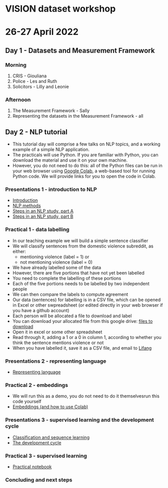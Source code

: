 # VISION dataset workshop
# 26-27 April 2022

## Day 1 - Datasets and Measurement Framework

### Morning

1. CRIS - Giouliana
2. Police - Les and Ruth
3. Solicitors - Lilly and Leonie

### Afternoon

1. The Measurement Framework - Sally
2. Representing the datasets in the Measurement Framework - all


## Day 2 - NLP tutorial

- This tutorial day will comprise a few talks on NLP topics, and a working example of a simple NLP application.
- The practicals will use Python. If you are familiar with Python, you can download the material and use it on your own machine.
- However, you do not need to do this: all of the Python files can be run in your web browser using [Google Colab](https://colab.research.google.com/), a web-based tool for running Python code. We will provide links for you to open the code in Colab.

### Presentations 1 - introduction to NLP

- [Introduction](./presentations/01-nlp-intro.pdf)
- [NLP methods](./presentations/02-nlp-methods.pdf)
- [Steps in an NLP study, part A](./presentations/03-steps-in-an-nlp-study-A.pdf)
- [Steps in an NLP study, part B](./presentations/04-steps-in-an-nlp-study-B.pdf)


### Practical 1 - data labelling

- In our teaching example we will build a simple sentence classifier
- We will classify sentences from the domestic violence subreddit, as either:
    - mentioning violence (label = 1) or
    - not mentioning violence (label = 0)
- We have already labelled some of the data
- However, there are five portions that have not yet been labelled
- You need to complete the labelling of these portions
- Each of the five portions needs to be labelled by two independent people
- We can then compare the labels to compute agreement
- Our data (sentences) for labelling is in a CSV file, which can be opened in Excel or other swpreadsheet (or edited directly in your web browser if you have a github account)
- Each person will be allocated a file to download and label
- You can download your allocated file from this google drive: [files to download](XXX)
- Open it in excel or some other spreadsheet
- Read through it, adding a 1 or a 0 in column 1, according to whether you think the sentence mentions violence or not
- When you have labelled it, save it as a CSV file, and email to [Lifang](mailto:lifang.li@kcl.ac.uk)


### Presentations 2 - representing language

- [Representing language](./presentations/05-nlp-representation.pdf)

### Practical 2 - embeddings

- We will run this as a demo, you do not need to do it themselvesrun this code yourself
- [Embeddings (and how to use Colab)](https://githubtocolab.com/KHP-Informatics/vision/blob/main/dataset-workshop/practicals/embeddings.ipynb)

### Presentations 3 - supervised learning and the development cycle

- [Classification and sequence learning](./presentations/06-classification-and-sequence-learning.pdf)
- [The development cycle](./presentations/07-development-cycle-and-evaluation.pdf)

### Practical 3 - supervised learning

- [Practical notebook](https://githubtocolab.com/KHP-Informatics/vision/blob/main/dataset-workshop/practicals/NLP_supervised_learning.ipynb)

### Concluding and next steps


